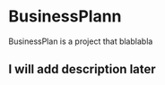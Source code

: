 BusinessPlann
=============

BusinessPlan is a project that blablabla 

I will add description later
----------------------------